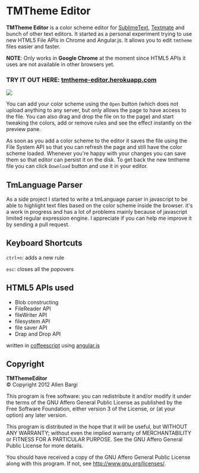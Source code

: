 # TMTheme Editor
**TMTheme Editor** is a color scheme editor for [SublimeText][1], [Textmate][2] and bunch of other text editors.
It started as a personal experiment trying to use new HTML5 File APIs in Chrome and Angular.js. It allows you to edit `tmtheme` files easier and faster. 

**NOTE**: Only works in **Google Chrome** at the moment since HTML5 APIs it uses are not available in other browsers yet.

### TRY IT OUT HERE: [tmtheme-editor.herokuapp.com](http://tmtheme-editor.herokuapp.com/)

![](http://f.cl.ly/items/1L1u0B2R2x261H3Z401V/Screen%20Shot.png)

You can add your color scheme using the `Open` button (which does not upload anything to any server, but only allows the page to have access to the file. You can also drag and drop the file on to the page) and start tweaking the colors, add or remove rules and see the effect instantly on the preview pane. 

As soon as you add a color scheme to the editor it saves the file using the File System API so that you can refresh the page and still have the color scheme loaded. Whenever you're happy with your changes you can save them so that editor can persist it on the disk. To get back the new tmtheme file you can click `Download` button and use it in your editor.

## TmLanguage Parser
As a side project I started to write a tmLanguage parser in javascript to be able to highlight text files based on the color scheme inside the browser. it's a work in progress and has a lot of problems mainly because of javascript limited regular expression engine. I appreciate if you can help me improve it by sending a pull request. 

## Keyboard Shortcuts
`ctrl+n`: adds a new rule

`esc`: closes all the popovers

## HTML5 APIs used
- Blob constructing
- FileReader API
- fileWriter API
- filesystem API
- file saver API
- Drap and Drop API

written in [coffeescript](http://coffeescript.org/) using [angular.js](angularjs.org)


## Copyright
**TMThemeEditor**  
&copy; Copyright 2012 Allen Bargi

This program is free software: you can redistribute it and/or modify
it under the terms of the GNU Affero General Public License as
published by the Free Software Foundation, either version 3 of the
License, or (at your option) any later version.

This program is distributed in the hope that it will be useful,
but WITHOUT ANY WARRANTY; without even the implied warranty of
MERCHANTABILITY or FITNESS FOR A PARTICULAR PURPOSE.  See the
GNU Affero General Public License for more details.

You should have received a copy of the GNU Affero General Public License
along with this program.  If not, see <http://www.gnu.org/licenses/>.

[1]: http://www.sublimetext.com/
[2]: http://macromates.com/